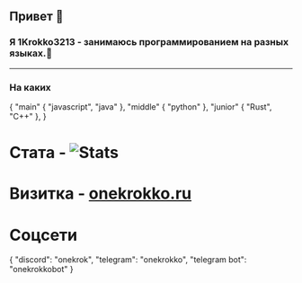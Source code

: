 ## Привет 👋
### Я 1Krokko3213 - занимаюсь программированием на разных языках.🐸
--------------------
### На каких 
{
  "main" { 
    "javascript",
    "java"
  },
  "middle" {
    "python"
  },
  "junior" {
    "Rust",
    "C++"
  },
}
# Стата - ![Stats](https://github-readme-stats-git-masterrstaa-rickstaa.vercel.app/api?username=m1shagh1324545&show_icons=true&theme=synthwave)
# Визитка - [onekrokko.ru](https://onekrokko.ru)
# Соцсети 
{
  "discord": "onekrok",
  "telegram": "onekrokko",
  "telegram bot": "onekrokkobot"
}

